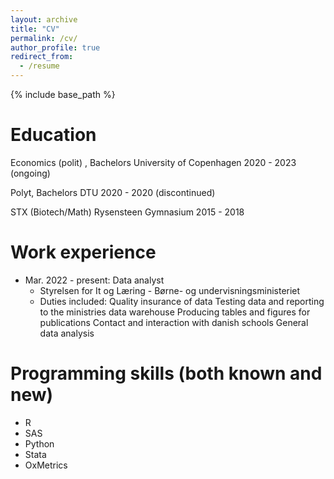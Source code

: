 ```yaml
---
layout: archive
title: "CV"
permalink: /cv/
author_profile: true
redirect_from:
  - /resume
---
```


{% include base_path %}

Education
======
Economics (polit) , Bachelors
University of Copenhagen
2020 - 2023 (ongoing)

Polyt, Bachelors
DTU
2020 - 2020 (discontinued)

STX (Biotech/Math)
Rysensteen Gymnasium
2015 - 2018

Work experience
======
* Mar. 2022 - present: Data analyst
  * Styrelsen for It og Læring - Børne- og undervisningsministeriet
  * Duties included:
    Quality insurance of data
    Testing data and reporting to the ministries data warehouse
    Producing tables and figures for publications
    Contact and interaction with danish schools
    General data analysis
  
Programming skills (both known and new)
======
* R
* SAS
* Python
* Stata
* OxMetrics

